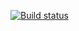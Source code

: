[![Build status](https://ci.appveyor.com/api/projects/status/gw0q7ts1rg61rnbl?svg=true)](https://ci.appveyor.com/project/Mortiferus/bdd2-4)

